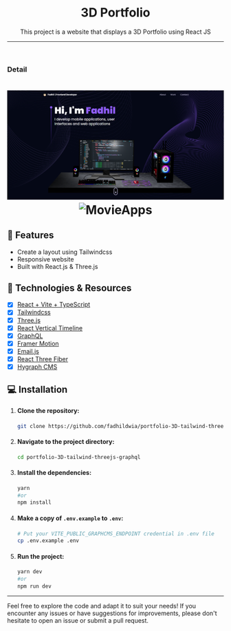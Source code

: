 <h1 align="center">3D Portfolio</h1>

<p align="center">This project is a website that displays a 3D Portfolio using React JS</p>

---

<br>

### Detail

<h1 align="center">
  <img alt="MovieApps" title="MovieApps" src="./github/home.png" width="955" />
  <img alt="MovieApps" title="MovieApps" src="./github/full.gif" width="800" />
</h1>

## 📱 Features

- Create a layout using Tailwindcss
- Responsive website
- Built with React.js & Three.js

## 🚀 Technologies & Resources

- [x] [React + Vite + TypeScript](https://vitejs.dev/)
- [x] [Tailwindcss](https://tailwindcss.com/docs/installation)
- [x] [Three.js](https://threejs.org/docs/index.html#manual/en/introduction/Installation)
- [x] [React Vertical Timeline](https://stephane-monnot.github.io/react-vertical-timeline/#/)
- [x] [GraphQL](https://graphql.org/learn/)
- [x] [Framer Motion](https://www.framer.com/motion/introduction/)
- [x] [Email.js](https://www.emailjs.com/docs/sdk/installation/)
- [x] [React Three Fiber](https://docs.pmnd.rs/react-three-fiber/getting-started/installation)
- [x] [Hygraph CMS](https://hygraph.com/)

## 💻 Installation

1. #### Clone the repository:

   ```bash
   git clone https://github.com/fadhildwia/portfolio-3D-tailwind-threejs-graphql.git
   ```

2. #### Navigate to the project directory:

   ```bash
   cd portfolio-3D-tailwind-threejs-graphql
   ```

3. #### Install the dependencies:
   ```bash
   yarn
   #or
   npm install
   ```
4. #### Make a copy of `.env.example` to `.env`:
   ```bash
   # Put your VITE_PUBLIC_GRAPHCMS_ENDPOINT credential in .env file
   cp .env.example .env
   ```
5. #### Run the project:
   ```bash
   yarn dev
   #or
   npm run dev
   ```

<!-- ## License

This example application is licensed under the [MIT License](LICENSE).

--- -->

---

Feel free to explore the code and adapt it to suit your needs! If you encounter any issues or have suggestions for improvements, please don't hesitate to open an issue or submit a pull request.
